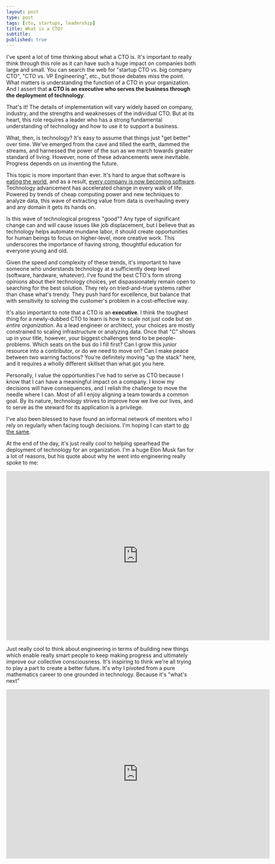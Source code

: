 ```yaml
---
layout: post
type: post
tags: [cto, startups, leadership]
title: What is a CTO?
subtitle:     
published: true
---
```



I've spent a lot of time thinking about what a CTO is.  It's important to really think through this role as it can have such a huge impact on companies both large and small.  You can search the web for "startup CTO vs. big company CTO", "CTO vs. VP Engineering", etc., but those debates miss the point.  What matters is understanding the function of a CTO in your organization.  And I assert that **a CTO is an executive who serves the business through the deployment of technology**.

That's it!  The details of implementation will vary widely based on company, industry, and the strengths and weaknesses of the individual CTO.  But at its heart, this role requires a leader who has a strong fundamental understanding of technology and how to use it to support a business.

What, then, is technology?  It's easy to assume that things just "get better" over time.  We've emerged from the cave and tilled the earth, dammed the streams, and harnessed the power of the sun as we march towards greater standard of living.  However, none of these advancements were inevitable. Progress depends on us inventing the future.

This topic is more important than ever.  It's hard to argue that software is [eating the world](https://a16z.com/2011/08/20/why-software-is-eating-the-world/), and as a result, [every company is now becoming software](https://www.confluent.io/blog/every-company-is-becoming-software/).  Technology advancement has accelerated change in every walk of life.  Powered by trends of cheap computing power and new techniques to analyze data, this wave of extracting value from data is overhauling every and any domain it gets its hands on.

Is this wave of technological progress "good"?  Any type of significant change can and will cause issues like job displacement, but I believe that as technology helps automate mundane labor, it should create opportunities for human beings to focus on higher-level, more creative work.  This underscores the importance of having strong, thoughtful education for everyone young and old.

Given the speed and complexity of these trends, it's important to have someone who understands technology at a sufficiently deep level (software, hardware, whatever).  I've found the best CTO's form strong opinions about their technology choices, yet dispassionately remain open to searching for the best solution.  They rely on tried-and-true systems rather than chase what's trendy. They push hard for excellence, but balance that with sensitivity to solving the customer's problem in a cost-effective way.

It's also important to note that a CTO is an **executive**.  I think the toughest thing for a newly-dubbed CTO to learn is how to scale not just code but *an entire organization*.  As a lead engineer or architect, your choices are mostly constrained to scaling infrastructure or analyzing data.  Once that "C" shows up in your title, however, your biggest challenges tend to be people-problems.  Which seats on the bus do I fill first?  Can I grow this junior resource into a contributor, or do we need to move on?  Can I make peace between two warring factions?  You're definitely moving "up the stack" here, and it requires a wholly different skillset than what got you here.

Personally, I value the opportunities I've had to serve as CTO because I know that I can have a meaningful impact on a company.  I know my decisions will have consequences, and I relish the challenge to move the needle where I can.  Most of all I enjoy aligning a team towards a common goal.  By its nature, technology strives to improve how we live our lives, and to serve as the steward for its application is a privilege.

I've also been blessed to have found an informal network of mentors who I rely on regularly when facing tough decisions.  I'm hoping I can start to [do the same](http://jpc2.org/2020/05/26/giving-back.html).

At the end of the day, it's just really cool to helping spearhead the deployment of technology for an organization.  I'm a huge Elon Musk fan for a lot of reasons, but his quote about why he went into engineering really spoke to me:

<iframe width="700" height="450" src="https://www.youtube.com/embed/g9FD1UE6E1g" frameborder="0" allowfullscreen></iframe><br>


Just really cool to think about engineering in terms of building new things which enable really smart people to keep making progress and ultimately improve our collective consciousness.  It's inspiring to think we're all trying to play a part to create a better future.  It's why I pivoted from a pure mathematics career to one grounded in technology.  Because it's "what's next"

<iframe width="700" height="450" src="https://www.youtube.com/embed/oHGK96-WixU" frameborder="0" allowfullscreen></iframe><br>

